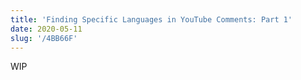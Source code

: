```yaml
---
title: 'Finding Specific Languages in YouTube Comments: Part 1'
date: 2020-05-11
slug: '/4BB66F'
---
```


WIP
